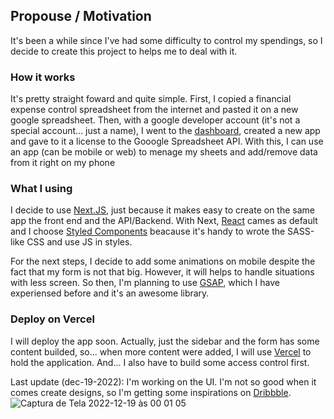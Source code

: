 ## Propouse / Motivation

It's been a while since I've had some difficulty to control my spendings, so I decide to create this project to helps me to deal with it.

### How it works

It's pretty straight foward and quite simple. First, I copied a financial expense control spreadsheet from the internet and pasted it on a new google spreadsheet. Then, with a google developer account (it's not a special account... just a name), I went to the [dashboard](https://console.cloud.google.com/apis/dashboard), created a new app and gave to it a license to the Gooogle Spreadsheet API. With this, I can use an app (can be mobile or web) to menage my sheets and add/remove data from it right on my phone

### What I using

I decide to use [Next.JS](https://nextjs.org/), just because it makes easy to create on the same app the front end and the API/Backend. With Next, [React](https://reactjs.org/) cames as default and I choose [Styled Components](https://styled-components.com/) beacause it's handy to wrote the SASS-like CSS and use JS in styles.

For the next steps, I decide to add some animations on mobile despite the fact that my form is not that big. However, it will helps to handle situations with less screen. So then, I'm planning to use [GSAP](https://greensock.com/gsap/), which I have experiensed before and it's an awesome library.

### Deploy on Vercel

I will deploy the app soon. Actually, just the sidebar and the form has some content builded, so... when more content were added, I will use [Vercel](https://vercel.com/) to hold the application. And... I also have to build some access control first.

Last update (dec-19-2022):
I'm working on the UI. I'm not so good when it comes create designs, so I'm getting some inspirations on [Dribbble](https://dribbble.com/). 
![Captura de Tela 2022-12-19 às 00 01 05](https://user-images.githubusercontent.com/39393671/208339181-0306d682-9847-4885-9abd-2391ebe9a819.png)
